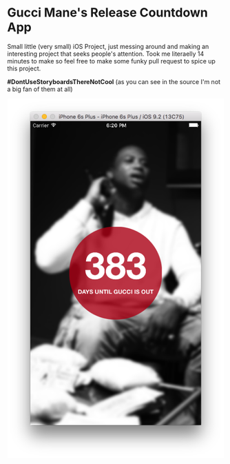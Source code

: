 # Gucci Mane's Release Countdown App

Small little (very small) iOS Project, just messing around and making an interesting project that seeks people's attention. Took me literaelly 14 minutes to make so feel free to make some funky pull request to spice up this project.

**#DontUseStoryboardsThereNotCool** (as you can see in the source I'm not a big fan of them at all)

<img src="sc.png" />
